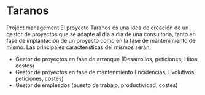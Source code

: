 # Taranos
Project management 
El proyecto Taranos es una idea de creación de un gestor de proyectos que se adapte al día a día de una consultoria,
tanto en fase de implantación de un proyecto como en la fase de mantenimiento del mismo.
Las principales caracteristicas del mismos serán:
 - Gestor de proyectos en fase de arranque (Desarrollos, peticiones, Hitos, costes)
 - Gestor de proyectos en fase de mantenmiento (Incidencias, Evolutivos, peticiones, costes)
 - Gestor de empleados (puesto de trabajo, productividad, costes)
